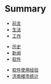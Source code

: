 # Summary

* [前言](README.md)
* [生活](page/self/self.md)
* [工作](page/work/work.md)
<!--* [学习](page/learn/learn.md)-->
* [历史](page/history/history.md)
* [新闻](page/news/news.md)
* [软件](page/soft/soft.md)
<!--* [随笔](page/myself/myself.md)-->
 * [软件使用经验](page/use-soft/use-soft.md)
* [济南楼市统计](page/house/house-info.md)
<!--* [javaScript](page/javaScript/js.md)-->
<!--* [Vue](page/vue/vue.md)-->
<!--* [Nginx](page/nginx/nginx.md)-->
<!--* [Java](page/java/java.md)-->
<!--* [小程序](page/min/min.md)-->
